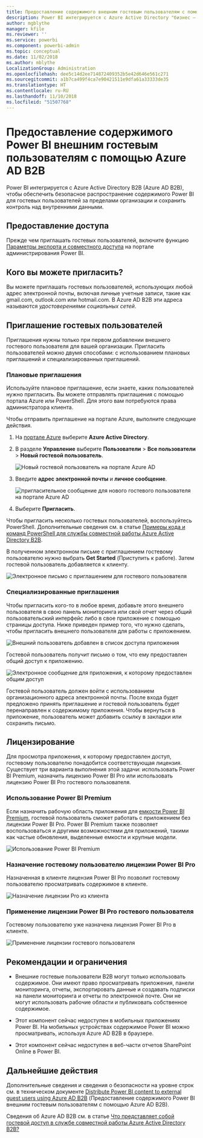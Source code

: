 ```yaml
---
title: Предоставление содержимого внешним гостевым пользователям с помощью Azure AD B2B
description: Power BI интегрируется с Azure Active Directory "бизнес — бизнес" (Azure AD B2B), чтобы обеспечить безопасное распространение содержимого Power BI для гостевых пользователей за пределами организации.
author: mgblythe
manager: kfile
ms.reviewer: ''
ms.service: powerbi
ms.component: powerbi-admin
ms.topic: conceptual
ms.date: 11/02/2018
ms.author: mblythe
LocalizationGroup: Administration
ms.openlocfilehash: dee5c14d2ee714872409352b5e42d646e561c271
ms.sourcegitcommit: a1b7ca499f4ca7e90421511e9dfa61a33333de35
ms.translationtype: HT
ms.contentlocale: ru-RU
ms.lasthandoff: 11/10/2018
ms.locfileid: "51507768"
---
```

# <a name="distribute-power-bi-content-to-external-guest-users-with-azure-ad-b2b"></a>Предоставление содержимого Power BI внешним гостевым пользователям с помощью Azure AD B2B

Power BI интегрируется с Azure Active Directory B2B (Azure AD B2B), чтобы обеспечить безопасное распространение содержимого Power BI для гостевых пользователей за пределами организации и сохранить контроль над внутренними данными.

## <a name="enable-access"></a>Предоставление доступа

Прежде чем приглашать гостевых пользователей, включите функцию [Параметры экспорта и совместного доступа](service-admin-portal.md#export-and-sharing-settings) на портале администрирования Power BI.

## <a name="who-can-you-invite"></a>Кого вы можете пригласить?

Вы можете приглашать гостевых пользователей, использующих любой адрес электронной почты, включая личные учетные записи, такие как gmail.com, outlook.com или hotmail.com. В Azure AD B2B эти адреса называются *удостоверениями социальных сетей*.

## <a name="invite-guest-users"></a>Приглашение гостевых пользователей

Приглашения нужны только при первом добавлении внешнего гостевого пользователя для вашей организации. Пригласить пользователей можно двумя способами: с использованием плановых приглашений и специализированных приглашений.

### <a name="planned-invites"></a>Плановые приглашения

Используйте плановое приглашение, если знаете, каких пользователей нужно пригласить. Вы можете отправлять приглашения с помощью портала Azure или PowerShell. Для этого вам потребуются права администратора клиента.

Чтобы отправить приглашение на портале Azure, выполните следующие действия.

1. На [портале Azure](https://portal.azure.com) выберите **Azure Active Directory**.

1. В разделе **Управление** выберите **Пользователи** > **Все пользователи** > **Новый гостевой пользователь**.

    ![Новый гостевой пользователь на портале Azure AD](media/service-admin-azure-ad-b2b/azuread-portal-new-guest-user.png)

1. Введите **адрес электронной почты** и **личное сообщение**.

    ![пригласительное сообщение для нового гостевого пользователя на портале Azure AD](media/service-admin-azure-ad-b2b/azuread-portal-invite-message.png)

1. Выберите **Пригласить**.

Чтобы пригласить несколько гостевых пользователей, воспользуйтесь PowerShell. Дополнительные сведения см. в статье [Примеры кода и команд PowerShell для службы совместной работы Azure Active Directory B2B](/azure/active-directory/b2b/code-samples/).

В полученном электронном письме с приглашением гостевому пользователю нужно выбрать **Get Started** (Приступить к работе). Затем гостевой пользователь добавляется к клиенту.

![Электронное письмо с приглашением для гостевого пользователя](media/service-admin-azure-ad-b2b/guest-user-invite-email.png)

### <a name="ad-hoc-invites"></a>Специализированные приглашения

Чтобы пригласить кого-то в любое время, добавьте этого внешнего пользователя в свою панель мониторинга или свой отчет через общий пользовательский интерфейс либо в свое приложение с помощью страницы доступа. Ниже приведен пример того, что нужно сделать, чтобы пригласить внешнего пользователя для работы с приложением.

![Внешний пользователь добавлен в список доступа приложения](media/service-admin-azure-ad-b2b/power-bi-app-access.png)

Гостевой пользователь получит письмо о том, что ему предоставлен общий доступ к приложению.

![Электронное сообщение для приложения, к которому предоставлен общим доступ](media/service-admin-azure-ad-b2b/guest-user-invite-email2.png)

Гостевой пользователь должен войти с использованием организационного адреса электронной почты. После входа будет предложено принять приглашение и гостевой пользователь будет перенаправлен к содержимому приложения. Чтобы вернуться в приложение, пользователь может добавить ссылку в закладки или сохранить письмо.

## <a name="licensing"></a>Лицензирование

Для просмотра приложения, к которому предоставлен доступ, гостевому пользователю понадобится соответствующая лицензия. Существует три варианта выполнения этой задачи: использовать Power BI Premium, назначить лицензию Power BI Pro или использовать лицензию Power BI Pro гостевого пользователя.

### <a name="use-power-bi-premium"></a>Использование Power BI Premium

Если назначить рабочую область приложения для [емкости Power BI Premium](service-premium.md), гостевой пользователь сможет работать с приложением без лицензии Power BI Pro. Power BI Premium также позволяет воспользоваться и другими возможностями для приложений, такими как частые обновления, выделенные емкости и крупные модели.

![Использование Power BI Premium](media/service-admin-azure-ad-b2b/license-approach1.png)

### <a name="assign-a-power-bi-pro-license-to-guest-user"></a>Назначение гостевому пользователю лицензии Power BI Pro

Назначенная в клиенте лицензия Power BI Pro позволит гостевому пользователю просматривать содержимое в клиенте.

![Назначение лицензии Pro из клиента](media/service-admin-azure-ad-b2b/license-approach2.png)

### <a name="guest-user-brings-their-own-power-bi-pro-license"></a>Применение лицензии Power BI Pro гостевого пользователя

Гостевому пользователю уже назначена лицензия Power BI Pro в клиенте.

![Применение лицензии гостевого пользователя](media/service-admin-azure-ad-b2b/license-approach3.png)

## <a name="considerations-and-limitations"></a>Рекомендации и ограничения

* Внешние гостевые пользователи B2B могут только использовать содержимое. Они имеют право просматривать приложения, панели мониторинга, отчеты, экспортировать данные и создавать подписки на панели мониторинга и отчеты по электронной почте. Они не могут использовать рабочие области и публиковать собственное содержимое.

* Этот компонент сейчас недоступен в мобильных приложениях Power BI. На мобильных устройствах содержимое Power BI можно просматривать, используя Azure AD B2B в браузере.

* Этот компонент сейчас недоступен в веб-части отчетов SharePoint Online в Power BI.

## <a name="next-steps"></a>Дальнейшие действия

Дополнительные сведения и сведения о безопасности на уровне строк см. в техническом документе [Distribute Power BI content to external guest users using Azure AD B2B](https://aka.ms/powerbi-b2b-whitepaper) (Предоставление содержимого Power BI внешним гостевым пользователям с помощью Azure AD B2B).

Сведения об Azure AD B2B см. в статье [Что представляет собой гостевой доступ в службе совместной работы Azure Active Directory B2B?](/azure/active-directory/active-directory-b2b-what-is-azure-ad-b2b/)
